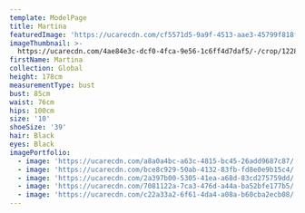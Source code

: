 ```yaml
---
template: ModelPage
title: Martina
featuredImage: 'https://ucarecdn.com/cf5571d5-9a9f-4513-aae3-45799f818f36/'
imageThumbnail: >-
  https://ucarecdn.com/4ae84e3c-dcf0-4fca-9e56-1c6ff4d7daf5/-/crop/1228x1613/617,0/-/preview/
firstName: Martina
collection: Global
height: 178cm
measurementType: bust
bust: 85cm
waist: 76cm
hips: 100cm
size: '10'
shoeSize: '39'
hair: Black
eyes: Black
imagePortfolio:
  - image: 'https://ucarecdn.com/a8a0a4bc-a63c-4815-bc45-26add9687c87/'
  - image: 'https://ucarecdn.com/bce8c929-50ab-4132-83fb-fd8e0e9b15c4/'
  - image: 'https://ucarecdn.com/2a397b00-5305-41ea-a68d-83cd275759dd/'
  - image: 'https://ucarecdn.com/7081122a-7ca3-476d-a44a-ba52bfe177b5/'
  - image: 'https://ucarecdn.com/c22a33a2-6f61-4da4-a08a-b60cba2ecb08/'
---
```


